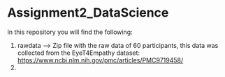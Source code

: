 # Assignment2_DataScience
In this repository you will find the following:
1. rawdata --> Zip file with the raw data of 60 participants, this data was collected from the EyeT4Empathy dataset: https://www.ncbi.nlm.nih.gov/pmc/articles/PMC9719458/
2. 
